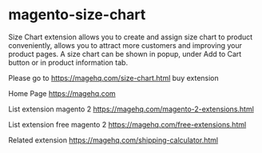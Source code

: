 # magento-size-chart
Size Chart extension allows you to create and assign size chart to product conveniently, allows you to attract more customers and improving your product pages. A size chart can be shown in popup, under Add to Cart button or in product information tab.

Please go to https://magehq.com/size-chart.html buy extension

Home Page https://magehq.com

List extension magento 2 https://magehq.com/magento-2-extensions.html

List extension free magento 2 https://magehq.com/free-extensions.html

Related extension https://magehq.com/shipping-calculator.html

